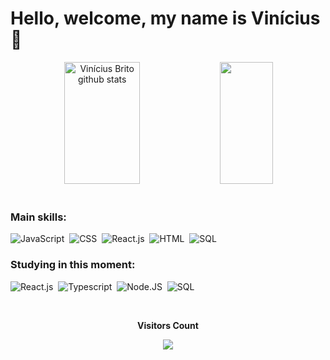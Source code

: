 

<h1>Hello, welcome, my name is Vinícius 👋 </h1> 



<div align="center">  
  <img width="49%" height="195px" src="https://github-readme-stats.vercel.app/api?username=DOLK2K&show_icons=true&count_private=true&hide_border=true&title_color=ffff&icon_color=ffff&text_color=c9d1d9&bg_color=0d1117" alt="Vinícius Brito github stats" /> 
  <img width="41%" height="195px" src="https://github-readme-stats.vercel.app/api/top-langs/?username=DOLK2K&layout=compact&hide_border=true&title_color=ffff&text_color=ffff&bg_color=0d1117" />
</div>
<br>


 
 ### Main skills:
![JavaScript](https://img.shields.io/badge/-JavaScript-0D1117?style=for-the-badge&logo=javascript&labelColor=0D1117)&nbsp;
![CSS](https://img.shields.io/badge/-CSS-0D1117?style=for-the-badge&logo=CSS3&logoColor=1572B6&labelColor=0D1117)&nbsp;
![React.js](https://img.shields.io/badge/-React.js-0D1117?style=for-the-badge&logo=react&labelColor=0D1117)&nbsp;
![HTML](https://img.shields.io/badge/HTML5-0D1117?style=for-the-badge&logo=html5&labelColor=0D1117)&nbsp;
![SQL](https://img.shields.io/badge/MySQL-0D1117?style=for-the-badge&logo=mysql&labelColor=0D1117&textColor=0D1117)&nbsp;


### Studying in this moment:
![React.js](https://img.shields.io/badge/-React.js-0D1117?style=for-the-badge&logo=react&labelColor=0D1117)&nbsp;
![Typescript](https://img.shields.io/badge/-JavaScript-0D1117?style=for-the-badge&logo=javascript&labelColor=0D1117&textColor=0D1117)&nbsp;
![Node.JS](https://img.shields.io/badge/-Node.JS-0D1117?style=for-the-badge&logo=node.js&labelColor=0D1117&textColor=0D1117)&nbsp;
![SQL](https://img.shields.io/badge/MySQL-0D1117?style=for-the-badge&logo=mysql&labelColor=0D1117&textColor=0D1117)&nbsp;
<div align="center">
<br><p align="centre"><b>Visitors Count</b></p>  
<p align="center"><img align="center" src="https://profile-counter.glitch.me/{DOLK2K}/count.svg" /></p> 
<br>
</div>


